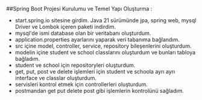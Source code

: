 ##Spring Boot Projesi Kurulumu ve Temel Yapı Oluşturma :

- start.spring.io sitesine girdim. Java 21 sürümünde jpa, spring web, mysql Driver ve Lombok içeren paketi indirdim.
- mysql'de ismi database olan bir veritabanı oluşturdum.
- application.properties ayarlarını yaparak veri tabanıma bağlandım.
- src içine model, controller, service, repository bileşenlerini oluşturdum.
- modelin içine student ve school classlarını oluşturdum ve bunları tabloya bağladım.
- student ve school için repositoryleri oluşturdum.
- get, put, post ve delete işlemleri için student ve schoola ayrı ayrı interface ve classlar oluşturdum.
- servisleri kontrol etmek için controllerleri oluşturdum.
- postmandan get put delete post gibi işlemlerin kontrolünü sağladım.
